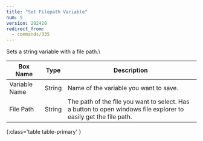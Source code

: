 ```yaml
---
title: "Set Filepath Variable"
num: 9
version: 202420
redirect_from:
  - commands/335
---
```


Sets a string variable with a file path.\

| Box Name | Type | Description | 
|-------|--------|--------|
| Variable Name | String | Name of the variable you want to save. |
| File Path | String | The path of the file you want to select. Has a button to open windows file explorer to easily get the file path.
{:class='table table-primary' }